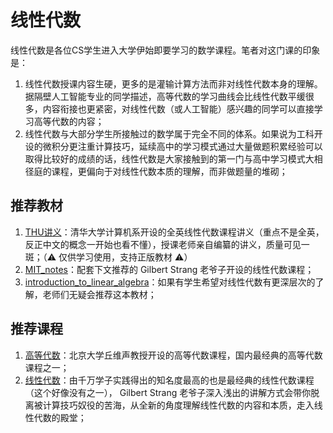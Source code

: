 <a id="线性代数"></a>
# 线性代数
线性代数是各位CS学生进入大学伊始即要学习的数学课程。笔者对这门课的印象是：
1. 线性代数授课内容生硬，更多的是灌输计算方法而非对线性代数本身的理解。据隔壁人工智能专业的同学描述，高等代数的学习曲线会比线性代数平缓很多，内容衔接也更紧密，对线性代数（或人工智能）感兴趣的同学可以直接学习高等代数的内容；
2. 线性代数与大部分学生所接触过的数学属于完全不同的体系。如果说为工科开设的微积分更注重计算技巧，延续高中的学习模式通过大量做题积累经验可以取得比较好的成绩的话，线性代数是大家接触到的第一门与高中学习模式大相径庭的课程，更偏向于对线性代数本质的理解，而非做题量的堆砌；
## 推荐教材
1. [THU讲义](https://github.com/retiaw/NJU-CS_waiter/blob/main/%E7%BA%BF%E6%80%A7%E4%BB%A3%E6%95%B0/%E6%95%99%E6%9D%90/THU_linear_algebra.pdf)：清华大学计算机系开设的全英线性代数课程讲义（重点不是全英，反正中文的概念一开始也看不懂），授课老师亲自编纂的讲义，质量可见一斑；（⚠️ 仅供学习使用，支持正版教材 ⚠️）
2. [MIT_notes](https://ocw.mit.edu/courses/18-06-linear-algebra-spring-2010/4d876a9159e32543eb0d73b4d4382f4c_MIT18_06S10ZoomNotes.pdf)：配套下文推荐的 Gilbert Strang 老爷子开设的线性代数课程；
3. [introduction_to_linear_algebra](https://zh.z-lib.help/book/27144741/c56e83/introduction-to-linear-algebra.html)：如果有学生希望对线性代数有更深层次的了解，老师们无疑会推荐这本教材；
## 推荐课程
1. [高等代数](https://www.bilibili.com/video/BV1jR4y1M78W/?spm_id_from=333.337.search-card.all.click&vd_source=d625de35414c7e324bf1bea630e67161)：北京大学丘维声教授开设的高等代数课程，国内最经典的高等代数课程之一；
2. [线性代数](https://www.bilibili.com/video/BV1rH4y1N7BW/?spm_id_from=333.337.search-card.all.click&vd_source=d625de35414c7e324bf1bea630e67161)：由千万学子实践得出的知名度最高的也是最经典的线性代数课程（这个好像没有之一）， Gilbert Strang 老爷子深入浅出的讲解方式会带你脱离被计算技巧奴役的苦海，从全新的角度理解线性代数的内容和本质，走入线性代数的殿堂；
